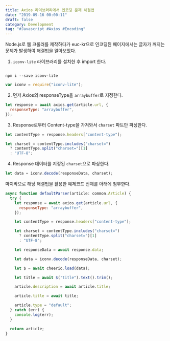 ```yaml
---
title: Axios 라이브러리에서 인코딩 문제 해결법
date: "2019-09-16 00:00:11"
draft: false
category: Development
tag: "#Javascript #Axios #Encoding"
---
```


Node.js로 웹 크롤러를 제작하다가 euc-kr으로 인코딩된 페이지에서는 글자가 깨지는 문제가 발생하여 해결법을 알아보았다.

1. `iconv-lite` 라이브러리를 설치한 후 import 한다.

```

npm i --save iconv-lite

```

```js
var iconv = require("iconv-lite");
```

2. 먼저 Axios의 responseType을 `arraybuffer`로 지정한다.

```js
let response = await axios.get(article.url, {
  responseType: "arraybuffer",
});
```

3. Response로부터 Content-type을 가져와서 `charset` 파트만 파싱한다.

```js
let contentType = response.headers["content-type"];

let charset = contentType.includes("charset=")
  ? contentType.split("charset=")[1]
  : "UTF-8";
```

4. Response 데이터를 지정된 `charset`으로 파싱한다.

```js
let data = iconv.decode(responseData, charset);
```

마지막으로 해당 해결법을 활용한 예제코드 전체를 아래에 첨부한다.

```js
async function defaultParser(article: common.Article) {
  try {
    let response = await axios.get(article.url, {
      responseType: "arraybuffer",
    });

    let contentType = response.headers["content-type"];

    let charset = contentType.includes("charset=")
      ? contentType.split("charset=")[1]
      : "UTF-8";

    let responseData = await response.data;

    let data = iconv.decode(responseData, charset);

    let $ = await cheerio.load(data);

    let title = await $("title").text().trim();

    article.description = await article.title;

    article.title = await title;

    article.type = "default";
  } catch (err) {
    console.log(err);
  }

  return article;
}
```
